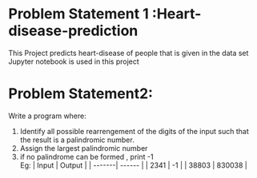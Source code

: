 # Problem Statement 1 :Heart-disease-prediction
This Project predicts heart-disease of people that is given in the data set 
Jupyter notebook is used in this project


# Problem Statement2:
Write a program where:
1. Identify all possible rearrengement of the digits of the input such that the result is a palindromic number.
2. Assign the largest palindromic number
3. if no palindrome can be formed , print -1 <br>
Eg:
| Input  | Output |
| -------| ------ |
| 2341   | -1     |
| 38803  | 830038 |
